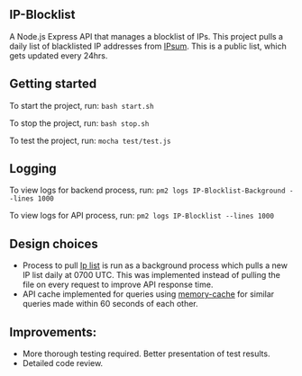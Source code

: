 ## IP-Blocklist
A Node.js Express API that manages a blocklist of IPs. This project pulls a daily list of blacklisted IP addresses from [IPsum](https://github.com/stamparm/ipsum). This is a public list, which gets updated every 24hrs.

## Getting started

To start the project, run:
`bash start.sh`

To stop the project, run:
`bash stop.sh`

To test the project, run:
`mocha test/test.js`

## Logging
To view logs for backend process, run:
`pm2 logs IP-Blocklist-Background --lines 1000`

To view logs for API process, run:
`pm2 logs IP-Blocklist --lines 1000`

## Design choices

- Process to pull [Ip list](https://github.com/stamparm/ipsum) is run as a background process which pulls a new IP list daily at 0700 UTC. This was implemented instead of pulling the file on every request to improve API response time.
- API cache implemented for queries using [memory-cache](https://www.npmjs.com/package/memory-cache) for similar queries made within 60 seconds of each other.

## Improvements:

- More thorough testing required. Better presentation of test results.
- Detailed code review.
